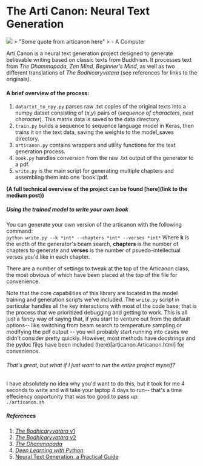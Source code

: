 # The Arti Canon: Neural Text Generation

<img src='https://media.giphy.com/media/jnUMLiKLwxuPdnji4J/giphy.gif'>
>         "Some quote from articanon here"
>                         - A Computer

Arti Canon is a neural text generation project designed to generate believable writing based on classic texts from Buddhism. It processes text from *The Dhammapada*, *Zen Mind, Beginner's Mind*, as well as two different translations of *The Bodhicaryvatara* (see references for links to the originals).

#### A brief overview of the process:
1. `data/txt_to_npy.py` parses raw .txt copies of the original texts into a numpy datset consisting of (*x*,*y*) pairs of (*sequence of characters*, *next character*). This matrix data is saved to the data directory.
2. `train.py` builds a sequence to sequence language model in Keras, then trains it on the text data, saving the weights to the model_saves directory.
3. `articanon.py` contains wrappers and utility functions for the text generation process.
4. `book.py` handles conversion from the raw .txt output of the generator to a pdf.
5. `write.py` is the main script for generating multiple chapters and assembling them into one 'book'/pdf.

**(A full technical overview of the project can be found [here](link to the medium post))**

##### Using the trained model to write your own book
You can generate your own version of the articanon with the following command:  
```python write.py --k *int* --chapters *int* --verses *int*```
Where **k** is the width of the generator's beam search, **chapters** is the number of chapters to generate and **verses** is the number of psuedo-intellectual verses you'd like in each chapter.

There are a number of settings to tweak at the top of the Articanon class, the most obvious of which have been placed at the top of the file for convenience.

Note that the core capabilities of this library are located in the model training and generation scripts we've included. The `write.py` script in particular handles all the key interactions with most of the code base; that is the process that we prioritized debugging and getting to work. This is all just a fancy way of saying that, if you start to venture out from the default options-- like switching from beam search to temperature sampling or modifying the pdf output  -- you will probably start running into cases we didn't consider pretty quickly. However, most methods have docstrings and the pydoc files have been included (here)[articanon.Articanon.html] for convenience.

###### That's great, but what if I just want to run the entire project myself?
I have absolutely no idea why you'd want to do this, but it took for me 4 seconds to write and will take your laptop 4 days to run-- that's a time effeciency opportunity that was too good to pass up:  
`./articanon.sh`

##### References
1. [*The Bodhicaryvatara* v1](https://www.tibethouse.jp/about/buddhism/text/pdfs/Bodhisattvas_way_English.pdf)  
2. [*The Bodhicaryvatara* v2](http://promienie.net/images/dharma/books/shantideva_way-of-bodhisattva.pdf)  
3. [*The Dhammapada*](https://www.buddhanet.net/pdf_file/scrndhamma.pdf)  
4. [*Deep Learning with Python*](https://www.manning.com/books/deep-learning-with-python)  
5. [Neural Text Generation, a Practical Guide](https://arxiv.org/abs/1711.09534)
